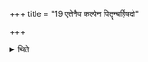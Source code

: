 +++
title = "19 एतेनैव कल्पेन पितॄन्बर्हिषदो"

+++

<details><summary>थिते</summary>

19. In the same manner (the Adhvaryu) performs the ritual for Barhiṣad Pitr̥s and Agniṣvātta Pitr̥s.
</details>
